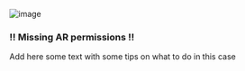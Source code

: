 ![image](/assets/items/dialogs/images/geolocation.png)

### !! Missing AR permissions !!

Add here some text with some tips on what to do in this case
